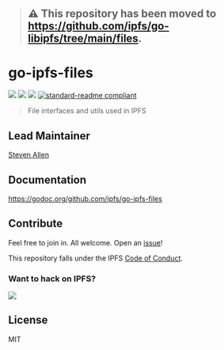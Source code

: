 > ## ⚠️ This repository has been moved to https://github.com/ipfs/go-libipfs/tree/main/files.

# go-ipfs-files

[![](https://img.shields.io/badge/made%20by-Protocol%20Labs-blue.svg?style=flat-square)](http://ipn.io)
[![](https://img.shields.io/badge/project-IPFS-blue.svg?style=flat-square)](http://ipfs.io/)
[![](https://img.shields.io/badge/freenode-%23ipfs-blue.svg?style=flat-square)](http://webchat.freenode.net/?channels=%23ipfs)
[![standard-readme compliant](https://img.shields.io/badge/standard--readme-OK-green.svg?style=flat-square)](https://github.com/RichardLitt/standard-readme)

> File interfaces and utils used in IPFS

## Lead Maintainer

[Steven Allen](https://github.com/Stebalien)

## Documentation

https://godoc.org/github.com/ipfs/go-ipfs-files

## Contribute

Feel free to join in. All welcome. Open an [issue](https://github.com/ipfs/go-ipfs-files/issues)!

This repository falls under the IPFS [Code of Conduct](https://github.com/ipfs/community/blob/master/code-of-conduct.md).

### Want to hack on IPFS?

[![](https://cdn.rawgit.com/jbenet/contribute-ipfs-gif/master/img/contribute.gif)](https://github.com/ipfs/community/blob/master/CONTRIBUTING.md)

## License

MIT

